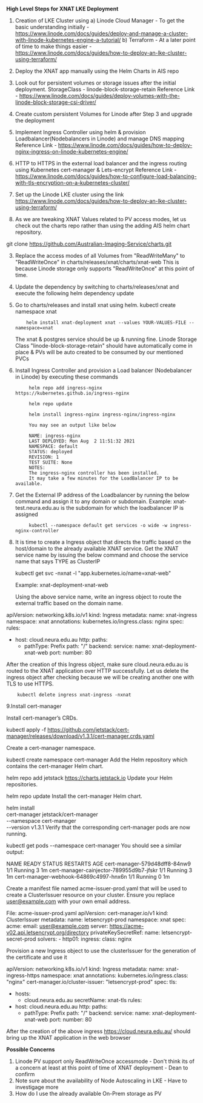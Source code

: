 **High Level Steps for XNAT LKE Deployment**

1. Creation of LKE Cluster using
         a) Linode Cloud Manager - To get the basic understanding initially - https://www.linode.com/docs/guides/deploy-and-manage-a-cluster-with-linode-kubernetes-engine-a-tutorial/
         b) Terraform - At a later point of time to make things easier - https://www.linode.com/docs/guides/how-to-deploy-an-lke-cluster-using-terraform/

2. Deploy the XNAT app manually using the Helm Charts in AIS repo

3. Look out for persistent volumes or storage issues after the initial deployment.
         StorageClass - linode-block-storage-retain
         Reference Link - https://www.linode.com/docs/guides/deploy-volumes-with-the-linode-block-storage-csi-driver/

4. Create custom persistent Volumes for Linode after Step 3 and upgrade the deployment

5. Implement Ingress Controller using helm & provision Loadbalancer(Nodebalancers in Linode) and manage DNS mapping
         Reference Link - https://www.linode.com/docs/guides/how-to-deploy-nginx-ingress-on-linode-kubernetes-engine/
         
6. HTTP to HTTPS in the external load balancer and the ingress routing using Kubernetes cert-manager & Lets-encrypt
         Reference Link - https://www.linode.com/docs/guides/how-to-configure-load-balancing-with-tls-encryption-on-a-kubernetes-cluster/
         

1. Set up the Linode LKE cluster using the link https://www.linode.com/docs/guides/how-to-deploy-an-lke-cluster-using-terraform/

2. As we are tweaking XNAT Values related to PV access modes, let us check out the charts repo rather than using the adding
AIS helm chart repository.

git clone https://github.com/Australian-Imaging-Service/charts.git

3. Replace the access modes of all Volumes from "ReadWriteMany" to "ReadWriteOnce" in charts/releases/xnat/charts/xnat-web
This is because Linode storage only supports "ReadWriteOnce" at this point of time.

4. Update the dependency by switching to charts/releases/xnat and execute the following
            helm dependency update

5. Go to charts/releases and install xnat using helm.
           kubectl create namespace xnat

           helm install xnat-deployment xnat --values YOUR-VALUES-FILE --namespace=xnat

   The xnat & postgres service should be up & running fine. Linode Storage Class "linode-block-storage-retain" should have automatically
   come in place & PVs will be auto created to be consumed by our mentioned PVCs

6. Install Ingress Controller and provision a Load balancer (Nodebalancer in Linode) by executing these commands

            helm repo add ingress-nginx https://kubernetes.github.io/ingress-nginx

            helm repo update

            helm install ingress-nginx ingress-nginx/ingress-nginx

            You may see an output like below

            NAME: ingress-nginx
            LAST DEPLOYED: Mon Aug  2 11:51:32 2021
            NAMESPACE: default
            STATUS: deployed
            REVISION: 1
            TEST SUITE: None
            NOTES:
            The ingress-nginx controller has been installed.
            It may take a few minutes for the LoadBalancer IP to be available.

7. Get the External IP address of the Loadbalancer by running the below command and assign it to any domain or subdomain.
   Example: xnat-test.neura.edu.au is the subdomain for which the loadbalancer IP is assigned

            kubectl --namespace default get services -o wide -w ingress-nginx-controller

8. It is time to create a Ingress object that directs the traffic based on the host/domain to the already available XNAT service.
   Get the XNAT service name by issuing the below command and choose the service name that says TYPE as ClusterIP

   kubectl get svc -nxnat -l "app.kubernetes.io/name=xnat-web"

   Example: xnat-deployment-xnat-web

   Using the above service name, write an ingress object to route the external traffic based on the domain name.

apiVersion: networking.k8s.io/v1
kind: Ingress
metadata:
  name: xnat-ingress
  namespace: xnat
  annotations:
    kubernetes.io/ingress.class: nginx
spec:
  rules:
  - host: cloud.neura.edu.au
    http:
      paths:
      - pathType: Prefix
        path: "/"
        backend:
          service:
            name: xnat-deployment-xnat-web
            port:
              number: 80

After the creation of this Ingress object, make sure cloud.neura.edu.au is routed to the XNAT application over HTTP successfully.
Let us delete the ingress object after checking because we will be creating another one with TLS to use HTTPS.

        kubectl delete ingress xnat-ingress -nxnat

9.Install cert-manager

Install cert-manager’s CRDs.

kubectl apply -f https://github.com/jetstack/cert-manager/releases/download/v1.3.1/cert-manager.crds.yaml

Create a cert-manager namespace.

kubectl create namespace cert-manager
Add the Helm repository which contains the cert-manager Helm chart.

helm repo add jetstack https://charts.jetstack.io
Update your Helm repositories.

helm repo update
Install the cert-manager Helm chart.

helm install \
cert-manager jetstack/cert-manager \
--namespace cert-manager \
--version v1.3.1
Verify that the corresponding cert-manager pods are now running.

kubectl get pods --namespace cert-manager
You should see a similar output:

NAME                                       READY   STATUS    RESTARTS   AGE
cert-manager-579d48dff8-84nw9              1/1     Running   3          1m
cert-manager-cainjector-789955d9b7-jfskr   1/1     Running   3          1m
cert-manager-webhook-64869c4997-hnx6n      1/1     Running   0          1m

Create a manifest file named acme-issuer-prod.yaml that will be used to create a ClusterIssuer resource on your cluster. Ensure you replace user@example.com with your own email address.

File: acme-issuer-prod.yaml
apiVersion: cert-manager.io/v1
kind: ClusterIssuer
metadata:
  name: letsencrypt-prod
  namespace: xnat
spec:
  acme:
    email: user@example.com
    server: https://acme-v02.api.letsencrypt.org/directory
    privateKeySecretRef:
      name: letsencrypt-secret-prod
    solvers:
    - http01:
        ingress:
          class: nginx


Provision a new Ingress object to use the clusterIssuer for the generation of the certificate and use it

apiVersion: networking.k8s.io/v1
kind: Ingress
metadata:
  name: xnat-ingress-https
  namespace: xnat
  annotations:
    kubernetes.io/ingress.class: "nginx"
    cert-manager.io/cluster-issuer: "letsencrypt-prod"
spec:
  tls:
  - hosts:
    - cloud.neura.edu.au
    secretName: xnat-tls
  rules:
  - host: cloud.neura.edu.au
    http:
      paths:
      - pathType: Prefix
        path: "/"
        backend:
          service:
            name: xnat-deployment-xnat-web
            port:
              number: 80


After the creation of the above ingress https://cloud.neura.edu.au/ should bring up the XNAT application in the web browser

**Possible Concerns**

1. Linode PV support only ReadWriteOnce accessmode - Don't think its of a concern at least at this point of time of XNAT deployment - Dean to confirm
2. Note sure about the availability of Node Autoscaling in LKE - Have to investigage more
3. How do I use the already available On-Prem storage as PV 
